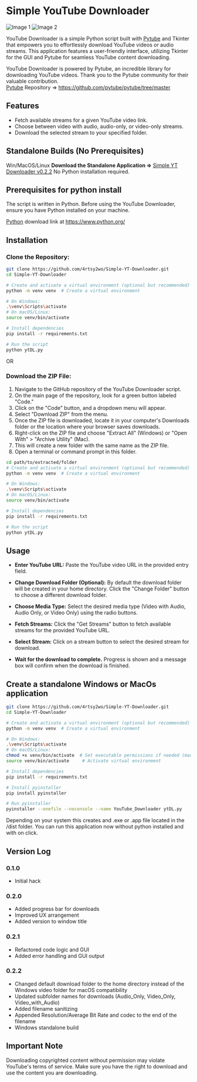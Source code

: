 # Simple YouTube Downloader

![Image 1](img/beforeFetch.png)
![Image 2](img/videoFetch.png)

YouTube Downloader is a simple Python script built with [Pytube](https://github.com/pytube/pytube/tree/master) and Tkinter that empowers you to effortlessly download YouTube videos or audio streams. This application features a user-friendly interface, utilizing Tkinter for the GUI and Pytube for seamless YouTube content downloading.

YouTube Downloader is powered by Pytube, an incredible library for downloading YouTube videos.
Thank you to the Pytube community for their valuable contribution.  
[Pytube](https://github.com/pytube/pytube/tree/master) Repository => https://github.com/pytube/pytube/tree/master

## Features

- Fetch available streams for a given YouTube video link.
- Choose between video with audio, audio-only, or video-only streams.
- Download the selected stream to your specified folder.

## Standalone Builds (No Prerequisites)
Win/MacOS/Linux
**Download the Standalone Application =>** [Simple YT Downloader v0.2.2](https://github.com/4rtsy2wo/Simple-YT-Downloader/releases/tag/v0.2.2)
No Python installation required.

## Prerequisites for python install

The script is written in Python. Before using the YouTube Downloader, ensure you have Python installed on your machine.

[Python](https://www.python.org/) download link at https://www.python.org/

## Installation

### Clone the Repository:

```bash
git clone https://github.com/4rtsy2wo/Simple-YT-Downloader.git
cd Simple-YT-Downloader

# Create and activate a virtual environment (optional but recommended)
python -m venv venv  # Create a virtual environment

# On Windows:
.\venv\Scripts\activate
# On macOS/Linux:
source venv/bin/activate

# Install dependencies
pip install -r requirements.txt

# Run the script
python ytDL.py
```

OR

### Download the ZIP File:

1. Navigate to the GitHub repository of the YouTube Downloader script.
2. On the main page of the repository, look for a green button labeled "Code."
3. Click on the "Code" button, and a dropdown menu will appear.
4. Select "Download ZIP" from the menu.
5. Once the ZIP file is downloaded, locate it in your computer's Downloads folder or the location where your browser saves downloads.
6. Right-click on the ZIP file and choose "Extract All" (Windows) or "Open With" > "Archive Utility" (Mac).
7. This will create a new folder with the same name as the ZIP file.
8. Open a terminal or command prompt in this folder.

```bash
cd path/to/extracted/folder
# Create and activate a virtual environment (optional but recommended)
python -m venv venv  # Create a virtual environment

# On Windows:
.\venv\Scripts\activate
# On macOS/Linux:
source venv/bin/activate

# Install dependencies
pip install -r requirements.txt

# Run the script
python ytDL.py
```

## Usage

- **Enter YouTube URL:**
  Paste the YouTube video URL in the provided entry field.

- **Change Download Folder (Optional):**
  By default the download folder will be created in your home directory.
  Click the "Change Folder" button to choose a different download folder.

- **Choose Media Type:**
  Select the desired media type (Video with Audio, Audio Only, or Video Only) using the radio buttons.

- **Fetch Streams:**
  Click the "Get Streams" button to fetch available streams for the provided YouTube URL.

- **Select Stream:**
  Click on a stream button to select the desired stream for download.

- **Wait for the download to complete.**
  Progress is shown and a message box will confirm when the download is finished.

## Create a standalone Windows or MacOs application

```bash
git clone https://github.com/4rtsy2wo/Simple-YT-Downloader.git
cd Simple-YT-Downloader

# Create and activate a virtual environment (optional but recommended)
python -m venv venv  # Create a virtual environment

# On Windows:
.\venv\Scripts\activate
# On macOS/Linux:
chmod +x venv/bin/activate  # Set executable permissions if needed (macOS/Linux)
source venv/bin/activate     # Activate virtual environment

# Install dependencies
pip install -r requirements.txt

# Install pyinstaller
pip install pyinstaller

# Run pyinstaller
pyinstaller --onefile --noconsole --name YouTube_Downloader ytDL.py

```

Depending on your system this creates and .exe or .app file located in the /dist folder.
You can run this application now without python installed and with on click.

## Version Log

### 0.1.0

- Initial hack

### 0.2.0

- Added progress bar for downloads
- Improved UX arrangement
- Added version to window title

### 0.2.1

- Refactored code logic and GUI
- Added error handling and GUI output

### 0.2.2

- Changed default download folder to the home directory instead of the Windows video folder for macOS compatibility
- Updated subfolder names for downloads (Audio_Only, Video_Only, Video_with_Audio)
- Added filename sanitizing
- Appended Resolution/Average Bit Rate and codec to the end of the filename
- Windows standalone build

## Important Note

Downloading copyrighted content without permission may violate YouTube's terms of service. Make sure you have the right to download and use the content you are downloading.
